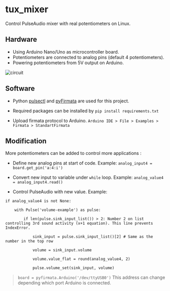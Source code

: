 # tux_mixer
Control PulseAudio mixer with real potentiometers on Linux. 

## Hardware

- Using Arduino Nano/Uno as microcontroller board. 
- Potentiometers are connected to analog pins (default 4 potentiometers). 
- Powering potentiometers from 5V output on Arduino.

![circuit](https://user-images.githubusercontent.com/73137174/116781057-28ff6600-aa89-11eb-83bc-b4e419049c47.png)

## Software

- Python [pulsectl](https://github.com/mk-fg/python-pulse-control) and [pyFirmata](https://github.com/tino/pyFirmata) are used for this project. 
- Required packages can be installed by `pip install requirements.txt`

- Upload firmata protocol to Arduino. `Arduino IDE > File > Examples > Firmata > StandartFirmata`

## Modification

More potentiometers can be added to control more applications :

- Define new analog pins at start of code. Example: `analog_input4 = board.get_pin('a:4:i')` 
- Convert new input to variable under `while` loop. Example: `analog_value4 = analog_input4.read()`

- Control PulseAudio with new value. Example:
```
if analog_value4 is not None:

    with Pulse('volume-example') as pulse:

        if len(pulse.sink_input_list()) > 2: Number 2 on list controlling 3rd sound activity (x+1 equation). This line prevents IndexError. 

            sink_input = pulse.sink_input_list()[2] # Same as the number in the top row

            volume = sink_input.volume

            volume.value_flat = round(analog_value4, 2)

            pulse.volume_set(sink_input, volume)
```
> `board = pyfirmata.Arduino('/dev/ttyUSB0')` This address can change depending which port Arduino is connected.












